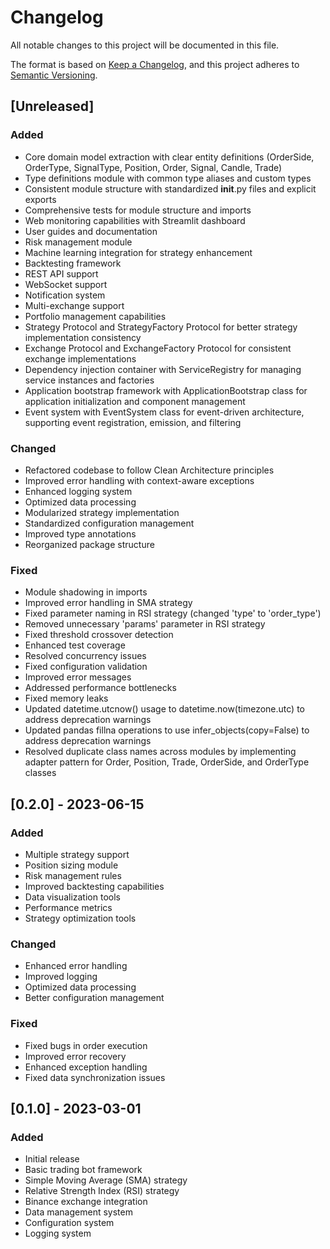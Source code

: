 # Changelog

All notable changes to this project will be documented in this file.

The format is based on [Keep a Changelog](https://keepachangelog.com/en/1.0.0/),
and this project adheres to [Semantic Versioning](https://semver.org/spec/v2.0.0.html).

## [Unreleased]

### Added
- Core domain model extraction with clear entity definitions (OrderSide, OrderType, SignalType, Position, Order, Signal, Candle, Trade)
- Type definitions module with common type aliases and custom types
- Consistent module structure with standardized __init__.py files and explicit exports
- Comprehensive tests for module structure and imports
- Web monitoring capabilities with Streamlit dashboard
- User guides and documentation
- Risk management module
- Machine learning integration for strategy enhancement
- Backtesting framework
- REST API support
- WebSocket support
- Notification system
- Multi-exchange support
- Portfolio management capabilities
- Strategy Protocol and StrategyFactory Protocol for better strategy implementation consistency
- Exchange Protocol and ExchangeFactory Protocol for consistent exchange implementations
- Dependency injection container with ServiceRegistry for managing service instances and factories
- Application bootstrap framework with ApplicationBootstrap class for application initialization and component management
- Event system with EventSystem class for event-driven architecture, supporting event registration, emission, and filtering

### Changed
- Refactored codebase to follow Clean Architecture principles
- Improved error handling with context-aware exceptions
- Enhanced logging system
- Optimized data processing
- Modularized strategy implementation
- Standardized configuration management
- Improved type annotations
- Reorganized package structure

### Fixed
- Module shadowing in imports
- Improved error handling in SMA strategy
- Fixed parameter naming in RSI strategy (changed 'type' to 'order_type')
- Removed unnecessary 'params' parameter in RSI strategy
- Fixed threshold crossover detection
- Enhanced test coverage
- Resolved concurrency issues
- Fixed configuration validation
- Improved error messages
- Addressed performance bottlenecks
- Fixed memory leaks
- Updated datetime.utcnow() usage to datetime.now(timezone.utc) to address deprecation warnings
- Updated pandas fillna operations to use infer_objects(copy=False) to address deprecation warnings
- Resolved duplicate class names across modules by implementing adapter pattern for Order, Position, Trade, OrderSide, and OrderType classes

## [0.2.0] - 2023-06-15

### Added
- Multiple strategy support
- Position sizing module
- Risk management rules
- Improved backtesting capabilities
- Data visualization tools
- Performance metrics
- Strategy optimization tools

### Changed
- Enhanced error handling
- Improved logging
- Optimized data processing
- Better configuration management

### Fixed
- Fixed bugs in order execution
- Improved error recovery
- Enhanced exception handling
- Fixed data synchronization issues

## [0.1.0] - 2023-03-01

### Added
- Initial release
- Basic trading bot framework
- Simple Moving Average (SMA) strategy
- Relative Strength Index (RSI) strategy
- Binance exchange integration
- Data management system
- Configuration system
- Logging system 